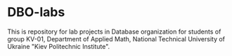 DBO-labs
========

This is repository for lab projects in Database organization for students of group KV-01, Department of Applied Math, National Technical University of Ukraine "Kiev Politechnic Institute".